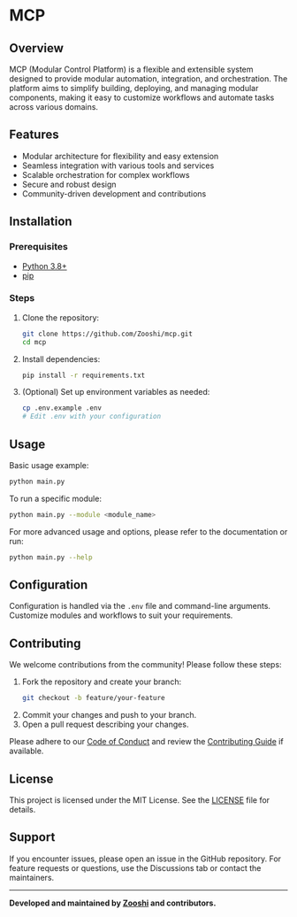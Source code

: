 # MCP

## Overview
MCP (Modular Control Platform) is a flexible and extensible system designed to provide modular automation, integration, and orchestration. The platform aims to simplify building, deploying, and managing modular components, making it easy to customize workflows and automate tasks across various domains.

## Features
- Modular architecture for flexibility and easy extension
- Seamless integration with various tools and services
- Scalable orchestration for complex workflows
- Secure and robust design
- Community-driven development and contributions

## Installation

### Prerequisites
- [Python 3.8+](https://www.python.org/downloads/)
- [pip](https://pip.pypa.io/en/stable/)

### Steps

1. Clone the repository:
    ```bash
    git clone https://github.com/Zooshi/mcp.git
    cd mcp
    ```

2. Install dependencies:
    ```bash
    pip install -r requirements.txt
    ```

3. (Optional) Set up environment variables as needed:
    ```bash
    cp .env.example .env
    # Edit .env with your configuration
    ```

## Usage

Basic usage example:
```bash
python main.py
```

To run a specific module:
```bash
python main.py --module <module_name>
```

For more advanced usage and options, please refer to the documentation or run:
```bash
python main.py --help
```

## Configuration

Configuration is handled via the `.env` file and command-line arguments. Customize modules and workflows to suit your requirements.

## Contributing

We welcome contributions from the community! Please follow these steps:

1. Fork the repository and create your branch:
    ```bash
    git checkout -b feature/your-feature
    ```
2. Commit your changes and push to your branch.
3. Open a pull request describing your changes.

Please adhere to our [Code of Conduct](CODE_OF_CONDUCT.md) and review the [Contributing Guide](CONTRIBUTING.md) if available.

## License

This project is licensed under the MIT License. See the [LICENSE](LICENSE) file for details.

## Support

If you encounter issues, please open an issue in the GitHub repository. For feature requests or questions, use the Discussions tab or contact the maintainers.

---

**Developed and maintained by [Zooshi](https://github.com/Zooshi) and contributors.**